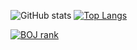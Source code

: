 ![GitHub stats](https://github-readme-stats.vercel.app/api?username=kimhm0728&show_icons=true&theme=radical)
[![Top Langs](https://github-readme-stats.vercel.app/api/top-langs/?username=kimhm0728&layout=compact)](https://github.com/anuraghazra/github-readme-stats) 

[![BOJ rank](http://mazassumnida.wtf/api/generate_badge?boj=kimhm0728)](https://solved.ac/kimhm0728)
